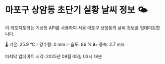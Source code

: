 
# 마포구 상암동 초단기 실황 날씨 정보 🌤️

이 리포지토리는 기상청 API를 사용하여 서울 마포구 상암동의 날씨 정보를 업데이트합니다. 

🌡️ 기온: 25.9 ℃
💧 강수량: 0 mm
💦 습도: 86 %
🌬️ 풍속: 2.7 m/s

마지막 업데이트 시각: 2025년 08월 05일 03시 18분    
